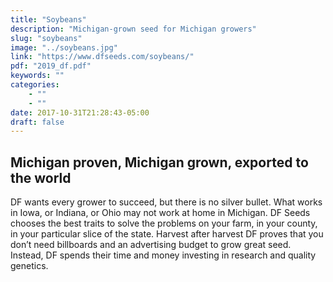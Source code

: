 ```yaml
---
title: "Soybeans"
description: "Michigan-grown seed for Michigan growers"
slug: "soybeans"
image: "../soybeans.jpg"
link: "https://www.dfseeds.com/soybeans/"
pdf: "2019_df.pdf"
keywords: ""
categories: 
    - ""
    - ""
date: 2017-10-31T21:28:43-05:00
draft: false
---
```


## Michigan proven, Michigan grown, exported to the world

DF wants every grower to succeed, but there is no silver bullet. What works in Iowa, or Indiana, or Ohio may not work at home in Michigan. DF Seeds chooses the best traits to solve the problems on your farm, in your county, in your particular slice of the state. Harvest after harvest DF proves that you don’t need billboards and an advertising budget to grow great seed. Instead, DF spends their time and money investing in research and quality genetics.
